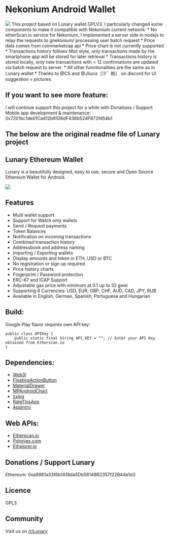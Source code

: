 # Nekonium Android Wallet
<img src="https://raw.githubusercontent.com/nekonium/nekonium.github.io/master/img/nekonium_512x512.png" >
This project based on Lunary wallet GPLV3. I particularly changed some components to make it compatible with Nekonium current network:
* No etherScan.io service for Nekonium, I implemented a server side in nodejs to relay the requests to gnekonium/ processing user batch request
* Price data comes from coinmarketcap api
* Price chart is not currently supported
* Transactions history follows Mist style, only transactions made by the smartphone app will be stored for later retrieval 
* Transactions history is stored locally, only new transactions with < 12 confirmations are updated via batch request to server.
* All other functionalities are the same as in Lunary wallet
* Thanks to @CS and @Jiluco（汁゛粉） on discord  for UI suggestion + pictures.

## If you want to see more feature:
I will continue support this project for a while with 
Donations / Support Mobile app development & maintenance:
0x7201bc1de01Ca412b6106dF436b524F872fd54b1


## The below are the original readme file of Lunary project

## Lunary Ethereum Wallet

Lunary is a beautifully designed, easy to use, secure and Open Source Ethereum Wallet for Android.

<img src="http://rehanced.com/apps/lunary/githubbanner.png" >

## Features
* Multi wallet support  
* Support for Watch only wallets  
* Send / Request payments  
* Token Balances  
* Notification on incoming transactions  
* Combined transaction history  
* Addressbook and address naming  
* Importing / Exporting wallets  
* Display amounts and token in ETH, USD or BTC  
* No registration or sign up required  
* Price history charts  
* Fingerprint / Password protection
* ERC-67 and ICAP Support
* Adjustable gas price with minimum at 0.1 up to 32 gwei
* Supporting 8 Currencies: USD, EUR, GBP, CHF, AUD, CAD, JPY, RUB  
* Available in English, German, Spanish, Portuguese and Hungarian

## Build:
Google Play flavor requires own API key:
```
public class APIKey {
    public static final String API_KEY = ""; // Enter your API Key obtained from Etherscan.io
}
```

## Dependencies:
* [Web3j](https://github.com/web3j/web3j)
* [FloatingActionButton](https://github.com/Clans/FloatingActionButton)
* [MaterialDrawer](https://github.com/mikepenz/MaterialDrawer)
* [MPAndroidChart](https://github.com/PhilJay/MPAndroidChart)
* [zxing](https://github.com/zxing/zxing)
* [RateThisApp](https://github.com/kobakei/Android-RateThisApp)
* [AppIntro](https://github.com/apl-devs/AppIntro)

## Web APIs:
* [Etherscan.io](https://etherscan.io/)  
* [Poloniex.com](https://poloniex.com/)  
* [Ethplorer.io](https://ethplorer.io)

## Donations / Support Lunary 
Ethereum: 0xa9981a33f6b1A18da5Db58148B2357f22B44e1e0

## Licence
GPL3

## Community
Visit us on [/r/Lunary](https://www.reddit.com/r/lunary/)
